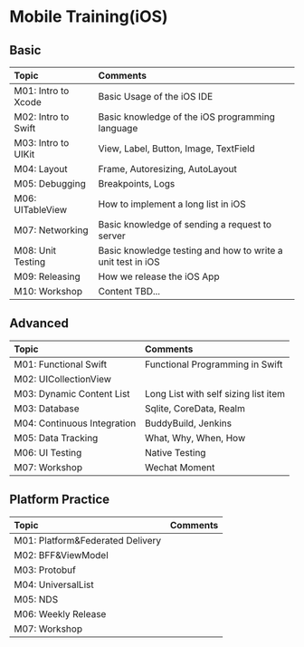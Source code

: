 # Mobile Training(iOS)

## Basic

| Topic | Comments |
| :--- | :--- |
| M01: Intro to Xcode | Basic Usage of the iOS IDE |
| M02: Intro to Swift | Basic knowledge of the iOS programming language |
| M03: Intro to UIKit | View, Label, Button, Image, TextField |
| M04: Layout | Frame, Autoresizing, AutoLayout |
| M05: Debugging | Breakpoints, Logs |
| M06: UITableView | How to implement a long list in iOS |
| M07: Networking | Basic knowledge of sending a request to server |
| M08: Unit Testing | Basic knowledge testing and how to write a unit test in iOS |
| M09: Releasing | How we release the iOS App |
| M10: Workshop | Content TBD... |

## Advanced

| Topic | Comments |
| :--- | :--- |
| M01: Functional Swift | Functional Programming in Swift |
| M02: UICollectionView |  |
| M03: Dynamic Content List | Long List with self sizing list item |
| M03: Database | Sqlite, CoreData, Realm |
| M04: Continuous Integration | BuddyBuild, Jenkins |
| M05: Data Tracking | What, Why, When, How |
| M06: UI Testing | Native Testing |
| M07: Workshop | Wechat Moment |

## Platform Practice

| Topic | Comments |
| :--- | :--- |
| M01: Platform&Federated Delivery |  |
| M02: BFF&ViewModel |  |
| M03: Protobuf |  |
| M04: UniversalList |  |
| M05: NDS |  |
| M06: Weekly Release |  |
| M07: Workshop |  |
